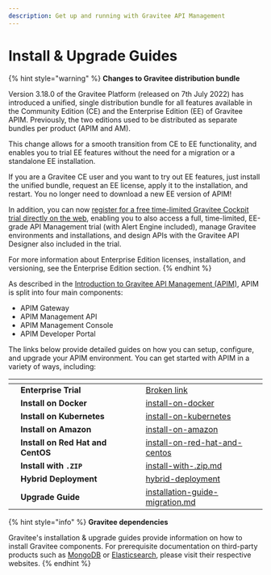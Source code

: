 ```yaml
---
description: Get up and running with Gravitee API Management
---
```


# Install & Upgrade Guides

{% hint style="warning" %}
**Changes to Gravitee distribution bundle**

Version 3.18.0 of the Gravitee Platform (released on 7th July 2022) has introduced a unified, single distribution bundle for all features available in the Community Edition (CE) and the Enterprise Edition (EE) of Gravitee APIM. Previously, the two editions used to be distributed as separate bundles per product (APIM and AM).

This change allows for a smooth transition from CE to EE functionality, and enables you to trial EE features without the need for a migration or a standalone EE installation.

If you are a Gravitee CE user and you want to try out EE features, just install the unified bundle, request an EE license, apply it to the installation, and restart. You no longer need to download a new EE version of APIM!

In addition, you can now [register for a free time-limited Gravitee Cockpit trial directly on the web](https://cockpit.gravitee.io/register), enabling you to also access a full, time-limited, EE-grade API Management trial (with Alert Engine included), manage Gravitee environments and installations, and design APIs with the Gravitee API Designer also included in the trial.

For more information about Enterprise Edition licenses, installation, and versioning, see the Enterprise Edition section.
{% endhint %}

As described in the [Introduction to Gravitee API Management (APIM)](../../), APIM is split into four main components:

* APIM Gateway
* APIM Management API
* APIM Management Console
* APIM Developer Portal

The links below provide detailed guides on how you can setup, configure, and upgrade your APIM environment. You can get started with APIM in a variety of ways, including:

<table data-view="cards"><thead><tr><th></th><th></th><th></th><th data-hidden data-card-target data-type="content-ref"></th></tr></thead><tbody><tr><td></td><td><strong>Enterprise Trial</strong></td><td></td><td><a href="broken-reference">Broken link</a></td></tr><tr><td></td><td><strong>Install on Docker</strong></td><td></td><td><a href="install-on-docker/">install-on-docker</a></td></tr><tr><td></td><td><strong>Install on Kubernetes</strong></td><td></td><td><a href="install-on-kubernetes/">install-on-kubernetes</a></td></tr><tr><td></td><td><strong>Install on Amazon</strong></td><td></td><td><a href="install-on-amazon/">install-on-amazon</a></td></tr><tr><td></td><td><strong>Install on Red Hat and CentOS</strong></td><td></td><td><a href="install-on-red-hat-and-centos/">install-on-red-hat-and-centos</a></td></tr><tr><td></td><td><strong>Install with <code>.ZIP</code></strong></td><td></td><td><a href="install-with-.zip.md">install-with-.zip.md</a></td></tr><tr><td></td><td><strong>Hybrid Deployment</strong></td><td></td><td><a href="../hybrid-deployment/">hybrid-deployment</a></td></tr><tr><td></td><td><strong>Upgrade Guide</strong></td><td></td><td><a href="installation-guide-migration.md">installation-guide-migration.md</a></td></tr></tbody></table>

{% hint style="info" %}
**Gravitee dependencies**

Gravitee's installation & upgrade guides provide information on how to install Gravitee components. For prerequisite documentation on third-party products such as [MongoDB](https://docs.mongodb.com/) or [Elasticsearch](https://www.elastic.co/guide/index.html), please visit their respective websites.
{% endhint %}
